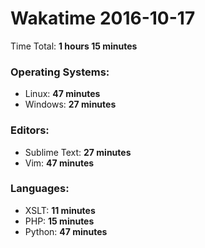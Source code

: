 # Wakatime 2016-10-17

Time Total: **1 hours 15 minutes**

### Operating Systems:
- Linux: **47 minutes** 
- Windows: **27 minutes** 

### Editors:
- Sublime Text: **27 minutes** 
- Vim: **47 minutes** 

### Languages:
- XSLT: **11 minutes** 
- PHP: **15 minutes** 
- Python: **47 minutes** 

